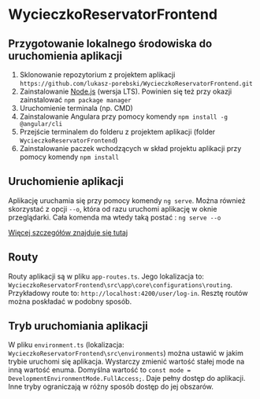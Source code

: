 # WycieczkoReservatorFrontend

## Przygotowanie lokalnego środowiska do uruchomienia aplikacji
1. Sklonowanie repozytorium z projektem aplikacji `https://github.com/lukasz-porebski/WycieczkoReservatorFrontend.git`
1. Zainstalowanie [Node.js](https://nodejs.org/en/) (wersja LTS). Powinien się też przy okazji zainstalować `npm package manager`
2. Uruchomienie terminala (np. CMD)
3. Zainstalowanie Angulara przy pomocy komendy `npm install -g @angular/cli`
4. Przejście terminalem do folderu z projektem aplikacji (folder `WycieczkoReservatorFrontend`)
5. Zainstalowanie paczek wchodzących w skład projektu aplikacji przy pomocy komendy `npm install`

## Uruchomienie aplikacji
Aplikację uruchamia się przy pomocy komendy `ng serve`.
Można również skorzystać z opcji `--o`, która od razu uruchomi aplikację w oknie przeglądarki. Cała komenda ma wtedy taką postać : `ng serve --o`


[Więcej szczegółów znajduje się tutaj](https://angular.io/guide/setup-local)

## Routy
Routy aplikacji są w pliku `app-routes.ts`. Jego lokalizacja to: `WycieczkoReservatorFrontend\src\app\core\configurations\routing`. Przykładowy route to: `http://localhost:4200/user/log-in`. Resztę routów można poskładać w podobny sposób. 


## Tryb uruchomiania aplikacji
W pliku `environment.ts` (lokalizacja: `WycieczkoReservatorFrontend\src\environments`) można ustawić w jakim trybie uruchomi się aplikacja. Wystarczy zmienić wartość stałej mode na inną wartość enuma. Domyślna wartość to `const mode = DevelopmentEnvironmentMode.FullAccess;`. Daje pełny dostęp do aplikacji. Inne tryby ograniczają w różny sposób dostęp do jej obszarów. 
